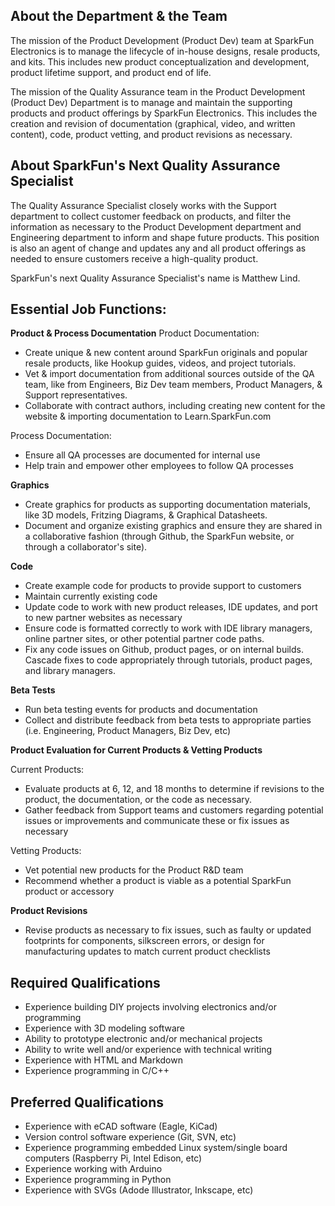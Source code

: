 About the Department & the Team
-------------------------------
The mission of the Product Development (Product Dev)  team at SparkFun Electronics is to manage the lifecycle of in-house designs, resale products, and kits. This includes new product conceptualization and development, product lifetime support, and product end of life. 

The mission of the Quality Assurance team in the Product Development (Product Dev)  Department is to manage and maintain the supporting products and product offerings by SparkFun Electronics. This includes the creation and revision of documentation (graphical, video, and written content), code, product vetting, and product revisions as necessary. 


About SparkFun's Next Quality Assurance Specialist
---------------------------------------------------
The Quality Assurance Specialist closely works with the Support department to collect customer feedback on products, and filter the information as necessary to the Product Development department and Engineering department to inform and shape future products. This position is also an agent of change and updates any and all product offerings as needed to ensure customers receive a high-quality product.

SparkFun's next Quality Assurance Specialist's name is Matthew Lind.


Essential Job Functions:
--------------------------
**Product & Process Documentation**
Product Documentation: 
* Create unique & new content around SparkFun originals and popular resale products, like Hookup guides, videos, and project tutorials.
* Vet & import documentation from additional sources outside of the QA team, like from Engineers, Biz Dev team members, Product Managers, & Support representatives.
* Collaborate with contract authors, including creating new content for the website & importing documentation to Learn.SparkFun.com

Process Documentation:
* Ensure all QA processes are documented for internal use
* Help train and empower other employees to follow QA processes

**Graphics**
* Create graphics for products as supporting documentation materials, like 3D models, Fritzing Diagrams, & Graphical Datasheets.
* Document and organize existing graphics and ensure they are shared in a collaborative fashion (through Github, the SparkFun website, or through a collaborator's site).

**Code**
* Create example code for products to provide support to customers
* Maintain currently existing code
* Update code to work with new product releases, IDE updates, and port to new partner websites as necessary
* Ensure code is formatted correctly to work with IDE library managers, online partner sites, or other potential partner code paths.
* Fix any code issues on Github, product pages, or on internal builds. Cascade fixes to code appropriately through tutorials, product pages, and library managers.

**Beta Tests**
* Run beta testing events for products and documentation
* Collect and distribute feedback from beta tests to appropriate parties (i.e. Engineering, Product Managers, Biz Dev, etc)

**Product Evaluation for Current Products & Vetting Products**

Current Products:
* Evaluate products at 6, 12, and 18 months to determine if revisions to the product, the documentation, or the code as necessary.
* Gather feedback from Support teams and customers regarding potential issues or improvements and communicate these or fix issues as necessary

Vetting Products:
* Vet potential new products for the Product R&D team
* Recommend whether a product is viable as a potential SparkFun product or accessory

**Product Revisions**
* Revise products as necessary to fix issues, such as faulty or updated footprints for components, silkscreen errors, or design for manufacturing updates to match current product checklists


Required Qualifications
-----------------------
* Experience building DIY projects involving electronics and/or programming
* Experience with 3D modeling software
* Ability to prototype electronic and/or mechanical projects
* Ability to write well and/or experience with technical writing
* Experience with HTML and Markdown
* Experience programming in C/C++


Preferred Qualifications
-------------------------
* Experience with eCAD software (Eagle, KiCad)
* Version control software experience (Git, SVN, etc)
* Experience programming embedded Linux system/single board computers (Raspberry Pi, Intel Edison, etc)
* Experience working with Arduino
* Experience programming in Python
* Experience with SVGs (Adode Illustrator, Inkscape, etc)
